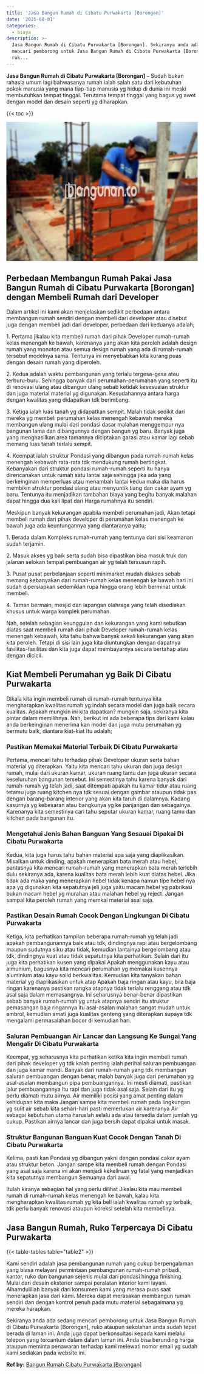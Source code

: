 ```yaml
---
title: 'Jasa Bangun Rumah di Cibatu Purwakarta [Borongan]'
date: '2025-08-01'
categories:
  - biaya
description: >-
  Jasa Bangun Rumah di Cibatu Purwakarta [Borongan]. Sekiranya anda ada sedang
  mencari pemborong untuk Jasa Bangun Rumah di Cibatu Purwakarta [Borongan],
  ruk...
---
```


**Jasa Bangun Rumah di Cibatu Purwakarta \[Borongan\]** – Sudah bukan rahasia umum lagi bahwasanya rumah ialah salah satu dari kebutuhan pokok manusia yang mana tiap-tiap manusia yg hidup di dunia ini meski membutuhkan tempat tinggal. Terutama tempat tinggal yang bagus yg awet dengan model dan desain seperti yg diharapkan.

{{< toc >}}

![Jasa Bangun Rumah di Cibatu Purwakarta [Borongan]](/images/borong-bangunan-17.png)

## Perbedaan Membangun Rumah Pakai Jasa Bangun Rumah di Cibatu Purwakarta \[Borongan\] dengan Membeli Rumah dari Developer

Dalam artikel ini kami akan menjelaskan sedikit perbedaan antara membangun rumah sendiri dengan membeli dari developer atau disebut juga dengan membeli jadi dari developer, perbedaan dari keduanya adalah;

1\. Pertama jikalau kita membeli rumah dari pihak Developer rumah-rumah kelas menengah ke bawah, karenanya yang akan kita peroleh adalah design rumah yang monoton atau semua design rumah yang ada di rumah-rumah tersebut modelnya sama. Tentunya ini menyebabkan kita kurang puas dengan desain rumah yang diperoleh.

2\. Kedua adalah waktu pembangunan yang terlalu tergesa-gesa atau terburu-buru. Sehingga banyak dari perumahan-perumahan yang seperti itu di renovasi ulang atau dibangun ulang sebab ketidak kesesuaian struktur dan juga material material yg digunakan. Kesudahannya antara harga dengan kwalitas yang didapatkan tdk berimbang.

3\. Ketiga ialah luas tanah yg didapatkan sempit. Malah tidak sedikit dari mereka yg membeli perumahan kelas menengah kebawah mereka membangun ulang mulai dari pondasi dasar malahan menggempur nya bangunan lama dan dibangunnya dengan bangun yg baru. Banyak juga yang menghasilkan area tamannya diciptakan garasi atau kamar lagi sebab memang luas tanah terlalu sempit.

4\. Keempat ialah struktur Pondasi yang dibangun pada rumah-rumah kelas menengah kebawah rata-rata tdk mendukung rumah bertingkat. Kebanyakan dari struktur pondasi rumah-rumah seperti itu hanya direncanakan untuk rumah satu lantai saja sehingga jika ada yang berkeinginan memperluas atau menambah lantai kedua maka dia harus membikin struktur pondasi ulang atau menyuntik tiang dan cakar ayam yg baru. Tentunya itu menjadikan tambahan biaya yang begitu banyak malahan dapat hingga dua kali lipat dari Harga rumahnya itu sendiri.

Meskipun banyak kekurangan apabila membeli perumahan jadi, Akan tetapi membeli rumah dari pihak developer di perumahan kelas menengah ke bawah juga ada keuntungannya yang diantaranya yaitu;

1\. Berada dalam Kompleks rumah-rumah yang tentunya dari sisi keamanan sudah terjamin.

2\. Masuk akses yg baik serta sudah bisa dipastikan bisa masuk truk dan jalanan selokan tempat pembuangan air yg telah tersusun rapih.

3\. Pusat pusat perbelanjaan seperti minimarket mudah diakses sebab memang kebanyakan dari rumah-rumah kelas menengah ke bawah hari ini sudah dipersiapkan sedemikian rupa hingga orang lebih berminat untuk membeli.

4\. Taman bermain, mesjid dan lapangan olahraga yang telah disediakan khusus untuk warga komplek perumahan.

Nah, setelah sebagian keunggulan dan kekurangan yang kami sebutkan diatas saat membeli rumah dari pihak Developer rumah-rumah kelas menengah kebawah, kita tahu bahwa banyak sekali kekurangan yang akan kita peroleh. Tetapi di sisi lain juga kita diuntungkan dengan dapatnya fasilitas-fasilitas dan kita juga dapat membayarnya secara bertahap atau dengan dicicil.

## Kiat Membeli Perumahan yg Baik Di Cibatu Purwakarta

Dikala kita ingin membeli rumah di rumah-rumah tentunya kita mengharapkan kwalitas rumah yg indah secara model dan juga baik secara kualitas. Apakah mungkin ini kita dapatkan? mungkin saja, sekiranya kita pintar dalam memilihnya. Nah, berikut ini ada beberapa tips dari kami kalau anda berkeinginan menerima kan model dan juga mutu perumahan yg bermutu baik, diantara kiat-kiat Itu adalah;

### Pastikan Memakai Material Terbaik Di Cibatu Purwakarta

Pertama, mencari tahu terhadap pihak Developer ukuran serta bahan material yg diterapkan. Yaitu kita mencari tahu ukuran dan juga design rumah, mulai dari ukuran kamar, ukuran ruang tamu dan juga ukuran secara keseluruhan bangunan tersebut. Ini semestinya tahu karena banyak dari rumah-rumah yg telah jadi, saat ditempati apakah itu kamar tidur atau ruang tetamu juga ruang kitchen nya tdk sesuai dengan gambar ataupun tidak pas dengan barang-barang interior yang akan kita taruh di dalamnya. Kadang kasurnya yg kebesaran atau bangkunya yg ke panjangan dan sebagainya. Karenanya kita semestinya cari tahu seputar ukuran kamar, ruang tamu dan kitchen pada bangunan itu.

### Mengetahui Jenis Bahan Banguan Yang Sesauai Dipakai Di Cibatu Purwakarta

Kedua, kita juga harus tahu bahan material apa saja yang diaplikasikan. Misalkan untuk dinding, apakah menerapkan bata merah atau hebel, pantasnya kita mencari rumah-rumah yang menerapkan bata merah terlebih dulu sekiranya ada, karena kualitas bata merah lebih kuat diatas hebel. Jika tidak ada maka yang menerapkan hebel tidak kenapa namun tipe hebel nya apa yg digunakan kita sepatutnya jeli juga yaitu macam hebel yg pabrikasi bukan macam hebel yg murahan atau malahan hebel yg reject. Jangan sampai kita peroleh rumah yang memkai material asal saja.

### Pastikan Desain Rumah Cocok Dengan Lingkungan Di Cibatu Purwakarta

Ketiga, kita perhatikan tampilan beberapa rumah-rumah yg telah jadi apakah pembangunannya baik atau tdk, dindingnya rapi atau bergelombang maupun sudutnya siku atau tidak, kemudian lantainya bergelombang atau tdk, dindingnya kuat atau tidak sepatutnya kita perhatikan. Selain dari itu juga kita perhatikan kusen yang dipakai Apakah menggunakan kayu atau almunium, bagusnya kita mencari perumahan yg memakai kusennya aluminium atau kayu solid berkwalitas. Kemudian kita tanyakan bahan material yg diaplikasikan untuk atap Apakah baja ringan atau kayu, bila baja ringan karenanya pastikan rangka atapnya tidak terlalu renggang atau tdk asal saja dalam memasangnya. Ini seharusnya benar-benar dipastikan sebab banyak rumah-rumah yg untuk atapnya sendiri itu struktur pemasangan baja ringannya itu asal-asalan malahan sangat mudah untuk ambrol, kemudian amati juga kualitas genteng yang diterapkan supaya tdk mengalami permasalahan bocor di kemudian hari.

### Saluran Pembuangan Air Lancar dan Langsung Ke Sungai Yang Mengalir Di Cibatu Purwakarta

Keempat, yg seharusnya kita perhatikan ketika kita ingin membeli rumah dari pihak developer yg tdk kalah penting ialah perihal saluran pembuangan dan juga kamar mandi. Banyak dari rumah-rumah yang tdk membangun saluran pembuangan dengan benar, malah banyak juga dari perumahan yg asal-asalan membangun pipa pembuangannya. Ini mesti diamati, pastikan jalur pembuangannya itu rapi dan juga tidak asal saja. Selain dari itu yg perlu diamati mutu airnya. Air memiliki posisi yang amat penting dalam kehidupan kita maka Jangan sampe kita membeli rumah pada lingkungan yg sulit air sebab kita sehari-hari pasti memerlukan air karenanya Air sebagai kebutuhan utama haruslah selalu ada atau tersedia dalam jumlah yg cukup. Pastikan airnya lancar dan juga bersih dapat dipakai untuk masak.

### Struktur Bangunan Banguan Kuat Cocok Dengan Tanah Di Cibatu Purwakarta

Kelima, pasti kan Pondasi yg dibangun yakni dengan pondasi cakar ayam atau struktur beton. Jangan sampe kita membeli rumah dengan Pondasi yang asal saja karena ini akan menjadi kekeliruan yg fatal yang menjadikan kita sepatutnya membangun Semuanya dari awal.

Itulah kiranya sebagian hal yang perlu dilihat Jikalau kita mau membeli rumah di rumah-rumah kelas menengah ke bawah, kalau kita mengharapkan kwalitas rumah yg kita beli ialah kwalitas rumah yg terbaik, tdk perlu banyak renovasi ataupun koreksi setelah kita membelinya.

## Jasa Bangun Rumah, Ruko Terpercaya Di Cibatu Purwakarta

{{< table-tables table="table2" >}}

Kami sendiri adalah jasa pembangunan rumah yang cukup berpengalaman yang biasa melayani permintaan pembangunan rumah-rumah pribadi, kantor, ruko dan bangunan sejenis mulai dari pondasi hingga finishing. Mulai dari desain eksterior sampai peralatan interior kami layani. Alhamdulillah banyak dari konsumen kami yang merasa puas saat menerapkan jasa dari kami. Mereka dapat merasakan membangun rumah sendiri dan dengan kontrol penuh pada mutu material sebagaimana yg mereka harapkan.

Sekiranya anda ada sedang mencari pemborong untuk Jasa Bangun Rumah di Cibatu Purwakarta \[Borongan\], ruko ataupun sekolahan anda sudah tepat berada di laman ini. Anda juga dapat berkonsultasi kepada kami melalui telepon yang tercantum dalam dalam laman ini. Anda bisa berunding harga ataupun meminta penawaran terhadap kami melewati nomor email yg sudah kami sediakan pada website ini.

**Ref by:** [Bangun Rumah Cibatu Purwakarta [Borongan]](https://id.wikipedia.org/wiki/Bangun)
